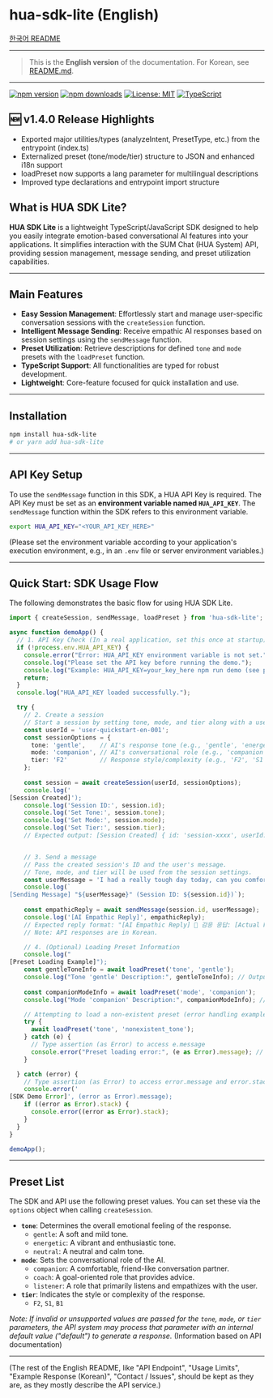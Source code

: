 # hua-sdk-lite (English)

[한국어 README](./README.md)

---
> This is the **English version** of the documentation. For Korean, see [README.md](./README.md).
---
[![npm version](https://img.shields.io/npm/v/hua-sdk-lite?color=blue)](https://www.npmjs.com/package/hua-sdk-lite)
[![npm downloads](https://img.shields.io/npm/dm/hua-sdk-lite.svg)](https://www.npmjs.com/package/hua-sdk-lite)
[![License: MIT](https://img.shields.io/badge/License-MIT-green.svg)](LICENSE)
[![TypeScript](https://img.shields.io/badge/TypeScript-✔️-3178c6?logo=typescript)](https://www.typescriptlang.org/)

## 🆕 v1.4.0 Release Highlights

- Exported major utilities/types (analyzeIntent, PresetType, etc.) from the entrypoint (index.ts)
- Externalized preset (tone/mode/tier) structure to JSON and enhanced i18n support
- loadPreset now supports a lang parameter for multilingual descriptions
- Improved type declarations and entrypoint import structure

## **What is HUA SDK Lite?**

**HUA SDK Lite** is a lightweight TypeScript/JavaScript SDK designed to help you easily integrate emotion-based conversational AI features into your applications. It simplifies interaction with the SUM Chat (HUA System) API, providing session management, message sending, and preset utilization capabilities.

---

## **Main Features**

- **Easy Session Management**: Effortlessly start and manage user-specific conversation sessions with the `createSession` function.
- **Intelligent Message Sending**: Receive empathic AI responses based on session settings using the `sendMessage` function.
- **Preset Utilization**: Retrieve descriptions for defined `tone` and `mode` presets with the `loadPreset` function.
- **TypeScript Support**: All functionalities are typed for robust development.
- **Lightweight**: Core-feature focused for quick installation and use.

---

## **Installation**

```bash
npm install hua-sdk-lite
# or yarn add hua-sdk-lite
```

---

## **API Key Setup**

To use the `sendMessage` function in this SDK, a HUA API Key is required. The API Key must be set as an **environment variable named `HUA_API_KEY`**. The `sendMessage` function within the SDK refers to this environment variable.

```bash
export HUA_API_KEY="<YOUR_API_KEY_HERE>"
```

(Please set the environment variable according to your application's execution environment, e.g., in an `.env` file or server environment variables.)

---

## **Quick Start: SDK Usage Flow**

The following demonstrates the basic flow for using HUA SDK Lite.

```typescript
import { createSession, sendMessage, loadPreset } from 'hua-sdk-lite';

async function demoApp() {
  // 1. API Key Check (In a real application, set this once at startup)
  if (!process.env.HUA_API_KEY) {
    console.error("Error: HUA_API_KEY environment variable is not set.");
    console.log("Please set the API key before running the demo.");
    console.log("Example: HUA_API_KEY=your_key_here npm run demo (see package.json scripts)");
    return;
  }
  console.log("HUA_API_KEY loaded successfully.");

  try {
    // 2. Create a session
    // Start a session by setting tone, mode, and tier along with a userId.
    const userId = 'user-quickstart-en-001';
    const sessionOptions = {
      tone: 'gentle',    // AI's response tone (e.g., 'gentle', 'energetic', 'neutral')
      mode: 'companion', // AI's conversational role (e.g., 'companion', 'coach', 'listener')
      tier: 'F2'         // Response style/complexity (e.g., 'F2', 'S1', 'B1')
    };
    
    const session = await createSession(userId, sessionOptions);
    console.log('
[Session Created]');
    console.log('Session ID:', session.id);
    console.log('Set Tone:', session.tone);
    console.log('Set Mode:', session.mode);
    console.log('Set Tier:', session.tier);
    // Expected output: [Session Created] { id: 'session-xxxx', userId: 'user-quickstart-en-001', tone: 'gentle', mode: 'companion', tier: 'F2' }


    // 3. Send a message
    // Pass the created session's ID and the user's message.
    // Tone, mode, and tier will be used from the session settings.
    const userMessage = 'I had a really tough day today, can you comfort me?'; // Example message in English
    console.log(`
[Sending Message] "${userMessage}" (Session ID: ${session.id})`);
    
    const empathicReply = await sendMessage(session.id, userMessage);
    console.log('[AI Empathic Reply]', empathicReply); 
    // Expected reply format: "[AI Empathic Reply] 🤖 감응 응답: [Actual Korean empathic response from API]"
    // Note: API responses are in Korean.

    // 4. (Optional) Loading Preset Information
    console.log("
[Preset Loading Example]");
    const gentleToneInfo = await loadPreset('tone', 'gentle');
    console.log("Tone 'gentle' Description:", gentleToneInfo); // Output will be in Korean: "부드러운 톤입니다."
    
    const companionModeInfo = await loadPreset('mode', 'companion');
    console.log("Mode 'companion' Description:", companionModeInfo); // Output will be in Korean: "동반자 모드입니다."

    // Attempting to load a non-existent preset (error handling example)
    try {
      await loadPreset('tone', 'nonexistent_tone');
    } catch (e) {
      // Type assertion (as Error) to access e.message
      console.error("Preset loading error:", (e as Error).message); // "존재하지 않는 프리셋입니다" (Error message also in Korean)
    }

  } catch (error) {
    // Type assertion (as Error) to access error.message and error.stack
    console.error('
[SDK Demo Error]', (error as Error).message);
    if ((error as Error).stack) {
      console.error((error as Error).stack);
    }
  }
}

demoApp();
```

---

## **Preset List**

The SDK and API use the following preset values. You can set these via the `options` object when calling `createSession`.

- **`tone`**: Determines the overall emotional feeling of the response.
  - `gentle`: A soft and mild tone.
  - `energetic`: A vibrant and enthusiastic tone.
  - `neutral`: A neutral and calm tone.
- **`mode`**: Sets the conversational role of the AI.
  - `companion`: A comfortable, friend-like conversation partner.
  - `coach`: A goal-oriented role that provides advice.
  - `listener`: A role that primarily listens and empathizes with the user.
- **`tier`**: Indicates the style or complexity of the response.
  - `F2`, `S1`, `B1`

*Note: If invalid or unsupported values are passed for the `tone`, `mode`, or `tier` parameters, the API system may process that parameter with an internal default value ("default") to generate a response.* (Information based on API documentation)

---
(The rest of the English README, like "API Endpoint", "Usage Limits", "Example Response (Korean)", "Contact / Issues", should be kept as they are, as they mostly describe the API service.)
